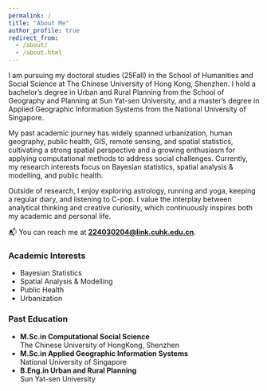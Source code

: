 ```yaml
---
permalink: /
title: "About Me"
author_profile: true
redirect_from: 
  - /about/
  - /about.html
---
```


I am pursuing my doctoral studies (25Fall) in the School of Humanities and Social Science at The Chinese University of Hong Kong, Shenzhen. I hold a bachelor’s degree in Urban and Rural Planning from the School of Geography and Planning at Sun Yat-sen University, and a master’s degree in Applied Geographic Information Systems from the National University of Singapore.

My past academic journey has widely spanned urbanization, human geography, public health, GIS, remote sensing, and spatial statistics, cultivating a strong spatial perspective and a growing enthusiasm for applying computational methods to address social challenges. Currently, my research interests focus on Bayesian statistics, spatial analysis & modelling, and public health.

Outside of research, I enjoy exploring astrology, running and yoga, keeping a regular diary, and listening to C-pop. I value the interplay between analytical thinking and creative curiosity, which continuously inspires both my academic and personal life.

📬 You can reach me at **224030204@link.cuhk.edu.cn**.

<div class="row">

  <div class="col-md-6">
    <h3>Academic Interests</h3>
    <ul class="fa-ul">
      <li><i class="fa-li fa fa-book"></i> Bayesian Statistics</li>
      <li><i class="fa-li fa fa-book"></i> Spatial Analysis & Modelling</li>
      <li><i class="fa-li fa fa-book"></i> Public Health</li>
      <li><i class="fa-li fa fa-book"></i> Urbanization</li>
    </ul>
  </div>

  <div class="col-md-6">
    <h3>Past Education</h3>
    <ul class="fa-ul">
      <li>
        <i class="fa-li fa fa-graduation-cap"></i>
        <strong>M.Sc.in Computational Social Science</strong><br />
        The Chinese University of HongKong, Shenzhen
      </li>
      <li>
        <i class="fa-li fa fa-graduation-cap"></i>
        <strong>M.Sc.in Applied Geographic Information Systems</strong><br />
        National University of Singapore
      </li>
      <li>
        <i class="fa-li fa fa-graduation-cap"></i>
        <strong>B.Eng.in Urban and Rural Planning </strong><br />
        Sun Yat-sen University
      </li>
    </ul>
  </div>

</div>
